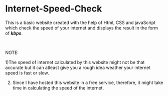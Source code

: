 # Internet-Speed-Check

This is a basic website created with the help of Html, CSS and javaScript which check the speed of your internet and displays the result in the form of ***kbps***.

<br>

NOTE:
<br>

1)The speed of internet calculated by this website might not be that accurate but it can atleast give you a rough idea weather your internet speed is fast or slow.

2) Since I have hosted this website in a free service, therefore, it might take time in calculating the speed of the internet.

